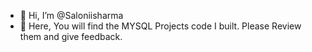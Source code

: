 - 👋 Hi, I’m @Saloniisharma
- 👀 Here, You will find the MYSQL Projects code I built. Please Review them and give feedback.

<!---
Saloniisharma/Saloniisharma is a ✨ special ✨ repository because its `README.md` (this file) appears on your GitHub profile.
You can click the Preview link to take a look at your changes.
--->
